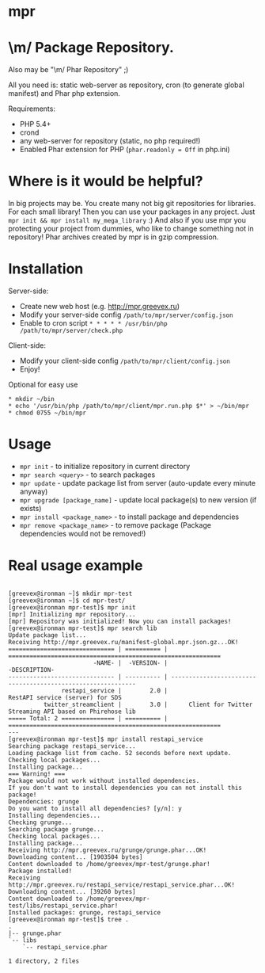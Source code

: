 # mpr

\m/ Package Repository.
===

Also may be "\m/ Phar Repository" ;)

All you need is: static web-server as repository, cron (to generate global manifest) and Phar php extension.


Requirements:
 * PHP 5.4+
 * crond
 * any web-server for repository (static, no php required!)
 * Enabled Phar extension for PHP (`phar.readonly = Off` in php.ini)

Where is it would be helpful?
===

In big projects may be. You create many not big git repositories for libraries. For each small library!
Then you can use your packages in any project. Just `mpr init && mpr install my_mega_library` :)
And also if you use mpr you protecting your project from dummies, who like to change something not in repository!
Phar archives created by mpr is in gzip compression.

Installation
===

Server-side:
* Create new web host (e.g. http://mpr.greevex.ru)
* Modify your server-side config `/path/to/mpr/server/config.json`
* Enable to cron script `* * * * * /usr/bin/php /path/to/mpr/server/check.php`

Client-side:
* Modify your client-side config `/path/to/mpr/client/config.json`
* Enjoy!

Optional for easy use
```
* mkdir ~/bin
* echo '/usr/bin/php /path/to/mpr/client/mpr.run.php $*' > ~/bin/mpr
* chmod 0755 ~/bin/mpr
```

Usage
===

* `mpr init` - to initialize repository in current directory
* `mpr search <query>` - to search packages
* `mpr update` - update package list from server (auto-update every minute anyway)
* `mpr upgrade [package_name]` - update local package(s) to new version (if exists)
* `mpr install <package_name>` - to install package and dependencies
* `mpr remove <package_name>` - to remove package (Package dependencies would not be removed!)

Real usage example
===
```

[greevex@ironman ~]$ mkdir mpr-test
[greevex@ironman ~]$ cd mpr-test/
[greevex@ironman mpr-test]$ mpr init
[mpr] Initializing mpr repository...
[mpr] Repository was initialized! Now you can install packages!
[greevex@ironman mpr-test]$ mpr search lib
Update package list...
Receiving http://mpr.greevex.ru/manifest-global.mpr.json.gz...OK!
============================== | ========== | ============================================================
                        -NAME- |  -VERSION- |                                                -DESCRIPTION-
------------------------------ | ---------- | ------------------------------------------------------------
               restapi_service |        2.0 |                             RestAPI service (server) for SDS
          twitter_streamclient |        3.0 |      Client for Twitter Streaming API based on Phirehose lib
===== Total: 2 =============== | ========== | ============================================================
---
[greevex@ironman mpr-test]$ mpr install restapi_service
Searching package restapi_service...
Loading package list from cache. 52 seconds before next update.
Checking local packages...
Installing package...
=== Warning! ===
Package would not work without installed dependencies.
If you don't want to install dependencies you can not install this package!
Dependencies: grunge
Do you want to install all dependencies? [y/n]: y
Installing dependencies...
Checking grunge...
Searching package grunge...
Checking local packages...
Installing package...
Receiving http://mpr.greevex.ru/grunge/grunge.phar...OK!
Downloading content... [1903504 bytes]
Content downloaded to /home/greevex/mpr-test/grunge.phar!
Package installed!
Receiving http://mpr.greevex.ru/restapi_service/restapi_service.phar...OK!
Downloading content... [39260 bytes]
Content downloaded to /home/greevex/mpr-test/libs/restapi_service.phar!
Installed packages: grunge, restapi_service
[greevex@ironman mpr-test]$ tree .
.
|-- grunge.phar
`-- libs
    `-- restapi_service.phar

1 directory, 2 files


```
